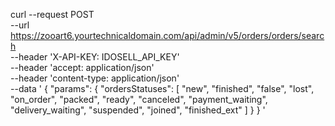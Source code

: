 curl --request POST \
 --url https://zooart6.yourtechnicaldomain.com/api/admin/v5/orders/orders/search \
 --header 'X-API-KEY: IDOSELL_API_KEY' \
 --header 'accept: application/json' \
 --header 'content-type: application/json' \
 --data '
{
"params": {
"ordersStatuses": [
"new",
"finished",
"false",
"lost",
"on_order",
"packed",
"ready",
"canceled",
"payment_waiting",
"delivery_waiting",
"suspended",
"joined",
"finished_ext"
]
}
}
'
